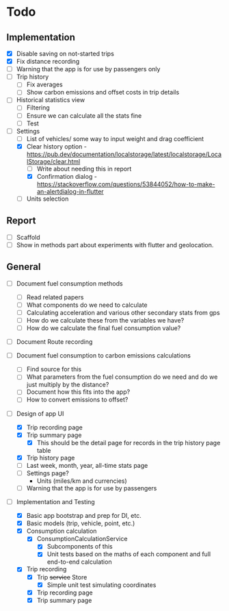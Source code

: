 # Todo
## Implementation
- [x] Disable saving on not-started trips
- [x] Fix distance recording
- [ ] Warning that the app is for use by passengers only
- [ ] Trip history
    - [ ] Fix averages
    - [ ] Show carbon emissions and offset costs in trip details
- [ ] Historical statistics view
    - [ ] Filtering
    - [ ] Ensure we can calculate all the stats fine
    - [ ] Test
- [ ] Settings
    - [ ] List of vehicles/ some way to input weight and drag coefficient
    - [x] Clear history option - https://pub.dev/documentation/localstorage/latest/localstorage/LocalStorage/clear.html
        - [ ] Write about needing this in report
        - [x] Confirmation dialog - https://stackoverflow.com/questions/53844052/how-to-make-an-alertdialog-in-flutter
    - [ ] Units selection

## Report
- [ ] Scaffold
- [ ] Show in methods part about experiments with flutter and geolocation.

## General
- [ ] Document fuel consumption methods
    - [ ] Read related papers
    - [ ] What components do we need to calculate
    - [ ] Calculating acceleration and various other secondary stats from gps
    - [ ] How do we calculate these from the variables we have?
    - [ ] How do we calculate the final fuel consumption value?

- [ ] Document Route recording 

- [ ] Document fuel consumption to carbon emissions calculations
    - [ ] Find source for this
    - [ ] What parameters from the fuel consumption do we need and do we just multiply by the distance?
    - [ ] Document how this fits into the app?
    - [ ] How to convert emissions to offset?

- [ ] Design of app UI
    - [x] Trip recording page
    - [x] Trip summary page
        - [x] This should be the detail page for records in the trip history page table
    - [x] Trip history page
    - [ ] Last week, month, year, all-time stats page
    - [ ] Settings page?
        - Units (miles/km and currencies)
    - [ ] Warning that the app is for use by passengers

- [ ] Implementation and Testing
    - [x] Basic app bootstrap and prep for DI, etc.
    - [x] Basic models (trip, vehicle, point, etc.)
    - [x] Consumption calculation
        - [x] ConsumptionCalculationService
            - [x] Subcomponents of this
            - [x] Unit tests based on the maths of each component and full end-to-end calculation
    - [x] Trip recording
        - [x] Trip ~~service~~ Store
            - [x] Simple unit test simulating coordinates
        - [x] Trip recording page
        - [x] Trip summary page
